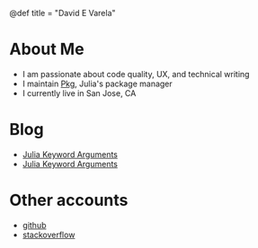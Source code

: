 @def title = "David E Varela"

# About Me

- I am passionate about code quality, UX, and technical writing
- I maintain [Pkg](https://github.com/JuliaLang/Pkg.jl), Julia's package manager
- I currently live in San Jose, CA

# Blog

* [Julia Keyword Arguments](/pub/julia_keyword_arguments.html)
* [Julia Keyword Arguments](/pub/julia_keyword_arguments.html)

# Other accounts

- [github](https://github.com/00vareladavid)
- [stackoverflow](https://stackoverflow.com/users/7077117)
